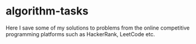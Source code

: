 # algorithm-tasks

Here I save some of my solutions to problems from the online competitive programming platforms such as HackerRank, LeetCode etc.
